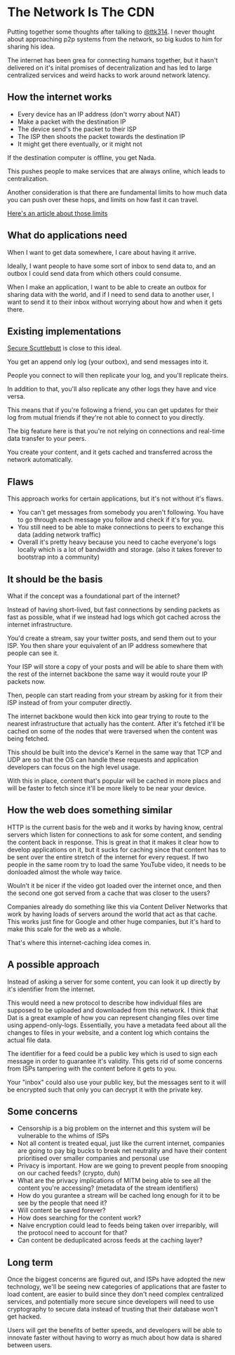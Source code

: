 # The Network Is The CDN

Putting together some thoughts after talking to [@ttk314](https://mobile.twitter.com/ttk314). I never thought about approaching p2p systems from the network, so big kudos to him for sharing his idea.

The internet has been grea for connecting humans together, but it hasn't delivered on it's inital promises of decentralization and has led to large centralized services and weird hacks to work around network latency.

## How the internet works

- Every device has an IP address (don't worry about NAT)
- Make a packet with the destination IP
- The device send's the packet to their ISP
- The ISP then shoots the packet towards the destination IP
- It might get there eventually, or it might not

If the destination computer is offline, you get Nada.

This pushes people to make services that are always online, which leads to centralization.

Another consideration is that there are fundamental limits to how much data you can push over these hops, and limits on how fast it can travel.

[Here's an article about those limits](https://medium.com/@kilpatrickjustin/689c9a18fc75)

## What do applications need

When I want to get data somewhere, I care about having it arrive.

Ideally, I want people to have some sort of inbox to send data to, and an outbox I could send data from which others could consume.

When I make an application, I want to be able to create an outbox for sharing data with the world, and if I need to send data to another user, I want to send it to their inbox without worrying about how and when it gets there.

## Existing implementations

[Secure Scuttlebutt](https://www.scuttlebutt.nz/) is close to this ideal.

You get an append only log (your outbox), and send messages into it.

People you connect to will then replicate your log, and you'll replicate theirs.

In addition to that, you'll also replicate any other logs they have and vice versa.

This means that if you're following a friend, you can get updates for their log from mutual friends if they're not able to connect to you directly.

The big feature here is that you're not relying on connections and real-time data transfer to your peers.

You create your content, and it gets cached and transferred across the network automatically.

## Flaws

This approach works for certain applications, but it's not without it's flaws.

- You can't get messages from somebody you aren't following. You have to go through each message you follow and check if it's for you.
- You still need to be able to make connections to peers to exchange this data (adding network traffic)
- Overall it's pretty heavy because you need to cache everyone's logs locally which is a lot of bandwidth and storage. (also it takes forever to bootstrap into a community)

## It should be the basis

What if the concept was a foundational part of the internet?

Instead of having short-lived, but fast connections by sending packets as fast as possible, what if we instead had logs which got cached across the internet infrastructure.

You'd create a stream, say your twitter posts, and send them out to your ISP. You then share your equivalent of an IP address somewhere that people can see it.

Your ISP will store a copy of your posts and will be able to share them with the rest of the internet backbone the same way it would route your IP packets now.

Then, people can start reading from your stream by asking for it from their ISP instead of from your computer directly.

The internet backbone would then kick into gear trying to route to the nearest infrastructure that actually has the content. After it's fetched it'll be cached on some of the nodes that were traversed when the content was being fetched.

This should be built into the device's Kernel in the same way that TCP and UDP are so that the OS can handle these requests and application developers can focus on the high level usage.

With this in place, content that's popular will be cached in more placs and will be faster to fetch since it'll be more likely to be near your device.

## How the web does something similar

HTTP is the current basis for the web and it works by having know, central servers which listen for connections to ask for some content, and sending the content back in response.
This is great in that it makes it clear how to develop applications on it, but it sucks for caching since that content has to be sent over the entire stretch of the internet for every request.
If two people in the same room try to load the same YouTube video, it needs to be donloaded almost the whole way twice.

Wouln't it be nicer if the video got loaded over the internet once, and then the second one got served from a cache that was closer to the users?

Companies already do something like this via Content Deliver Networks that work by having loads of servers around the world that act as that cache.
This works just fine for Google and other huge companies, but it's hard to make this scale for the web as a whole.

That's where this internet-caching idea comes in.

## A possible approach

Instead of asking a server for some content, you can look it up directly by it's identifier from the internet.

This would need a new protocol to describe how individual files are supposed to be uploaded and downloaded from this network.
I think that Dat is a great example of how you can represent changing files over time using append-only-logs.
Essentially, you have a metadata feed about all the changes to files in your website, and a content log which contains the actual file data.

The identifier for a feed could be a public key which is used to sign each message in order to guarantee it's validity. This gets rid of some concerns from ISPs tampering with the content before it gets to you.

Your "inbox" could also use your public key, but the messages sent to it will be encrypted such that only you can decrypt it with the private key.

## Some concerns

- Censorship is a big problem on the internet and this system will be vulnerable to the whims of ISPs
- Not all content is treated equal, just like the current internet, companies are going to pay big bucks to break net neutrality and have their content prioritised over smaller companies and personal use
- Privacy is important. How are we going to prevent people from snooping on our cached feeds? (crypto, duh)
- What are the privacy implications of MITM being able to see all the content you're accessing? (metadata of the stream identifiers)
- How do you gurantee a stream will be cached long enough for it to be see by the people that need it?
- Will content be saved forever?
- How does searching for the content work?
- Naive encryption could lead to feeds being taken over irreparibly, will the protocol need to account for that?
- Can content be deduplicated across feeds at the caching layer?

## Long term

Once the biggest concerns are figured out, and ISPs have adopted the new technology, we'll be seeing new categories of applications that are faster to load content, are easier to build since they don't need complex centralized services, and potentially more secure since developers will need to use cryptography to secure data instead of trusting that their database won't get hacked.

Users will get the benefits of better speeds, and developers will be able to innovate faster without having to worry as much about how data is shared between users.